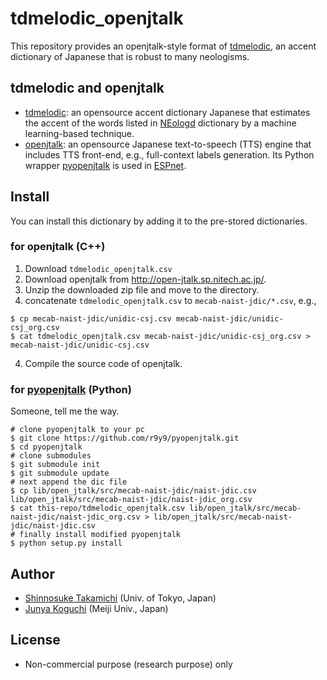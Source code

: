 # tdmelodic_openjtalk
This repository provides an openjtalk-style format of [tdmelodic](https://github.com/PKSHATechnology-Research/tdmelodic), an accent dictionary of Japanese that is robust to many neologisms. 

## tdmelodic and openjtalk
- [tdmelodic](https://github.com/PKSHATechnology-Research/tdmelodic): an opensource accent dictionary Japanese that estimates the accent of the words listed in [NEologd](https://github.com/neologd/mecab-ipadic-neologd) dictionary by a machine learning-based technique.
- [openjtalk](http://open-jtalk.sp.nitech.ac.jp/): an opensource Japanese text-to-speech (TTS) engine that includes TTS front-end, e.g., full-context labels generation. Its Python wrapper [pyopenjtalk](https://github.com/r9y9/pyopenjtalk) is used in [ESPnet](https://github.com/espnet/espnet).

## Install
You can install this dictionary by adding it to the pre-stored dictionaries. 

### for openjtalk (C++)
1. Download `tdmelodic_openjtalk.csv`
2. Download openjtalk from http://open-jtalk.sp.nitech.ac.jp/.
3. Unzip the downloaded zip file and move to the directory.
3. concatenate `tdmelodic_openjtalk.csv` to `mecab-naist-jdic/*.csv`, e.g., 
 ```
 $ cp mecab-naist-jdic/unidic-csj.csv mecab-naist-jdic/unidic-csj_org.csv 
 $ cat tdmelodic_openjtalk.csv mecab-naist-jdic/unidic-csj_org.csv > mecab-naist-jdic/unidic-csj.csv
 ```
4. Compile the source code of openjtalk.

### for [pyopenjtalk](https://github.com/r9y9/pyopenjtalk) (Python)
 Someone, tell me the way.
 ```
 # clone pyopenjtalk to your pc
 $ git clone https://github.com/r9y9/pyopenjtalk.git
 $ cd pyopenjtalk
 # clone submodules
 $ git submodule init
 $ git submodule update
 # next append the dic file
 $ cp lib/open_jtalk/src/mecab-naist-jdic/naist-jdic.csv lib/open_jtalk/src/mecab-naist-jdic/naist-jdic_org.csv
 $ cat this-repo/tdmelodic_openjtalk.csv lib/open_jtalk/src/mecab-naist-jdic/naist-jdic_org.csv > lib/open_jtalk/src/mecab-naist-jdic/naist-jdic.csv
 # finally install modified pyopenjtalk
 $ python setup.py install
 ```

## Author
- [Shinnosuke Takamichi](https://sites.google.com/site/shinnosuketakamichi/home) (Univ. of Tokyo, Japan)
- [Junya Koguchi](http://www.isc.meiji.ac.jp/~mmorise/lab/) (Meiji Univ., Japan)

## License 
- Non-commercial purpose (research purpose) only




